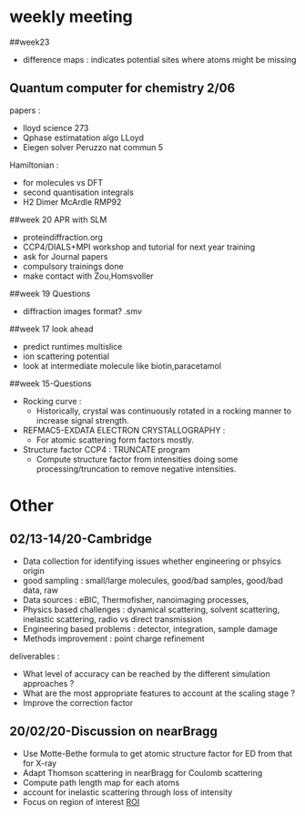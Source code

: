 # weekly meeting

##week23 
- difference maps : indicates potential sites where atoms might be missing


## Quantum computer for chemistry 2/06
papers :

- lloyd science 273
- Qphase estimatation algo LLoyd
- Eiegen solver Peruzzo nat commun 5

Hamiltonian :

- for molecules vs DFT
- second quantisation integrals
- H2 Dimer McArdle RMP92


##week 20 APR with SLM
- proteindiffraction.org
- CCP4/DIALS+MPI workshop and tutorial for next year training
- ask for Journal papers
- compulsory trainings done
- make contact with Zou,Homsvoller

##week 19 Questions
- diffraction images format? .smv

##week 17 look ahead
- predict runtimes multislice
- ion scattering potential
- look at intermediate molecule like biotin,paracetamol

##week 15-Questions
- Rocking curve :
    - Historically, crystal was continuously rotated in a rocking manner to increase signal strength.  
- REFMAC5-EXDATA ELECTRON CRYSTALLOGRAPHY :
    - For atomic scattering form factors mostly.
- Structure factor CCP4 : TRUNCATE program
    - Compute structure factor from intensities doing some processing/truncation to remove negative intensities.

# Other
## 02/13-14/20-Cambridge

- Data collection for identifying issues whether engineering or phsyics origin
- good sampling : small/large molecules, good/bad samples, good/bad data, raw
- Data sources : eBIC, Thermofisher, nanoimaging processes,
- Physics based challenges : dynamical scattering, solvent scattering, inelastic scattering, radio vs direct transmission
- Engineering based problems : detector, integration, sample damage
- Methods improvement : point charge refinement

deliverables :

- What level of accuracy can be reached by the different simulation approaches ?
- What are the most appropriate features to account at the scaling stage ?
- Improve the correction factor


## 20/02/20-Discussion on nearBragg

- Use Motte-Bethe formula to get atomic structure factor for ED from that for X-ray
- Adapt Thomson scattering in nearBragg for Coulomb scattering
- Compute path length map for each atoms
- account for inelastic scattering through loss of intensity
- Focus on region of interest [ROI](/misc/Time_complexity_estimates_ED_sim.docx)
